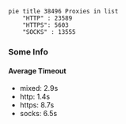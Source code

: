 
```mermaid
pie title 38496 Proxies in list
    "HTTP" : 23589
    "HTTPS": 5603
    "SOCKS" : 13555
```

### Some Info
#### Average Timeout

- mixed: 2.9s
- http: 1.4s
- https: 8.7s
- socks: 6.5s